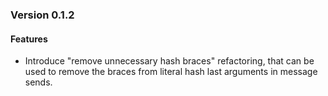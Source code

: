 ### Version 0.1.2
#### Features
- Introduce "remove unnecessary hash braces" refactoring,
  that can be used to remove the braces from literal hash last arguments in message sends.
